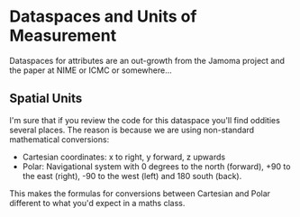 # Dataspaces and Units of Measurement

Dataspaces for attributes are an out-growth from the Jamoma project and the paper at NIME or ICMC or somewhere...

## Spatial Units

I'm sure that if you review the code for this dataspace you'll find oddities several places. The reason is because we are using non-standard mathematical conversions:

- Cartesian coordinates: x to right, y forward, z upwards
- Polar: Navigational system with 0 degrees to the north (forward), +90 to the east (right), -90 to the west (left) and 180 south (back).

This makes the formulas for conversions between Cartesian and Polar different to what you'd expect in a maths class.

